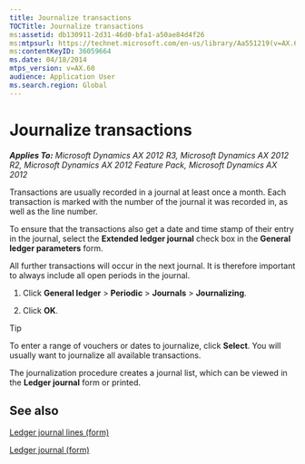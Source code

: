 ```yaml
---
title: Journalize transactions
TOCTitle: Journalize transactions
ms:assetid: db130911-2d31-46d0-bfa1-a50ae84d4f26
ms:mtpsurl: https://technet.microsoft.com/en-us/library/Aa551219(v=AX.60)
ms:contentKeyID: 36059664
ms.date: 04/18/2014
mtps_version: v=AX.60
audience: Application User
ms.search.region: Global
---
```


# Journalize transactions 


_**Applies To:** Microsoft Dynamics AX 2012 R3, Microsoft Dynamics AX 2012 R2, Microsoft Dynamics AX 2012 Feature Pack, Microsoft Dynamics AX 2012_

Transactions are usually recorded in a journal at least once a month. Each transaction is marked with the number of the journal it was recorded in, as well as the line number.

To ensure that the transactions also get a date and time stamp of their entry in the journal, select the **Extended ledger journal** check box in the **General ledger parameters** form.

All further transactions will occur in the next journal. It is therefore important to always include all open periods in the journal.

1.  Click **General ledger** \> **Periodic** \> **Journals** \> **Journalizing**.

2.  Click **OK**.


> [!TIP]
> <P>To enter a range of vouchers or dates to journalize, click <STRONG>Select</STRONG>. You will usually want to journalize all available transactions.</P>



The journalization procedure creates a journal list, which can be viewed in the **Ledger journal** form or printed.

## See also

[Ledger journal lines (form)](https://technet.microsoft.com/en-us/library/aa557422\(v=ax.60\))

[Ledger journal (form)](https://technet.microsoft.com/en-us/library/aa589041\(v=ax.60\))

  



